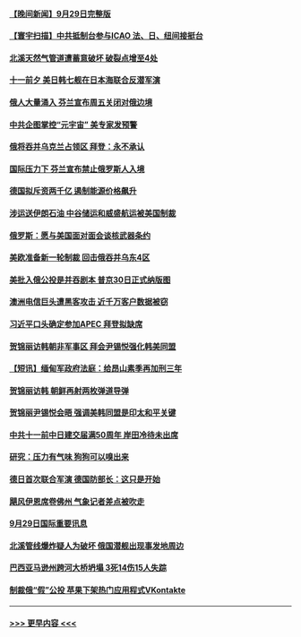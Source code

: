 #### [【晚间新闻】9月29日完整版](../pages/prog202/a103540302.md?t=09301701) 
#### [【寰宇扫描】中共抵制台参与ICAO 法、日、纽间接挺台](../pages/prog202/a103540344.md?t=09301701) 
#### [北溪天然气管道遭蓄意破坏 破裂点增至4处](../pages/prog202/a103540346.md?t=09301701) 
#### [十一前夕 美日韩七舰在日本海联合反潜军演](../pages/prog202/a103540330.md?t=09301701) 
#### [俄人大量涌入 芬兰宣布周五关闭对俄边境](../pages/prog202/a103540332.md?t=09301701) 
#### [中共企图掌控“元宇宙” 美专家发预警](../pages/prog202/a103540173.md?t=09301701) 
#### [俄将吞并乌克兰占领区 拜登：永不承认](../pages/prog202/a103540134.md?t=09301701) 
#### [国际压力下 芬兰宣布禁止俄罗斯人入境](../pages/prog202/a103540132.md?t=09301701) 
#### [德国拟斥资两千亿 遏制能源价格飙升](../pages/prog202/a103540088.md?t=09301701) 
#### [涉运送伊朗石油 中谷储运和威盛航运被美国制裁](../pages/prog202/a103540020.md?t=09301701) 
#### [俄罗斯：愿与美国面对面会谈核武器条约](../pages/prog202/a103539991.md?t=09301701) 
#### [美欧准备新一轮制裁 回击俄吞并乌东4区](../pages/prog202/a103540010.md?t=09301701) 
#### [美批入俄公投是并吞剧本 普京30日正式纳版图](../pages/prog202/a103539955.md?t=09301701) 
#### [澳洲电信巨头遭黑客攻击 近千万客户数据被窃](../pages/prog202/a103539951.md?t=09301701) 
#### [习近平口头确定参加APEC 拜登拟缺席](../pages/prog202/a103539836.md?t=09301701) 
#### [贺锦丽访韩朝非军事区 拜会尹锡悦强化韩美同盟](../pages/prog202/a103539939.md?t=09301701) 
#### [【短讯】缅甸军政府法庭：给昂山素季再加刑三年](../pages/prog202/a103539938.md?t=09301701) 
#### [贺锦丽访韩 朝鲜再射两枚弹道导弹](../pages/prog202/a103539936.md?t=09301701) 
#### [贺锦丽尹锡悦会晤 强调美韩同盟是印太和平关键](../pages/prog202/a103539806.md?t=09301701) 
#### [中共十一前中日建交届满50周年 岸田冷待未出席](../pages/prog202/a103539784.md?t=09301701) 
#### [研究：压力有气味 狗狗可以嗅出来](../pages/prog202/a103539712.md?t=09301701) 
#### [德日首次联合军演 德国防部长：这只是开始](../pages/prog202/a103539730.md?t=09301701) 
#### [飓风伊恩席卷佛州 气象记者差点被吹走](../pages/prog202/a103539723.md?t=09301701) 
#### [9月29日国际重要讯息](../pages/prog202/a103539683.md?t=09301701) 
#### [北溪管线爆炸疑人为破坏 俄国潜舰出现事发地周边](../pages/prog202/a103539580.md?t=09301701) 
#### [巴西亚马逊州跨河大桥坍塌 3死14伤15人失踪](../pages/prog202/a103539558.md?t=09301701) 
#### [制裁俄“假”公投 苹果下架热门应用程式VKontakte](../pages/prog202/a103539547.md?t=09301701) 

----
#### [ >>> 更早内容 <<< ](../indexes/prog202-earlier.md)
